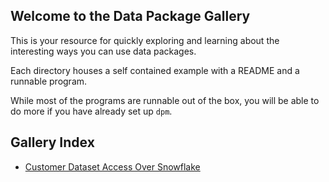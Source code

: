 ## Welcome to the Data Package Gallery

This is your resource for quickly exploring and learning about the interesting ways you can use data packages.

Each directory houses a self contained example with a README and a runnable program.

While most of the programs are runnable out of the box, you will be able to do more if you have already set up `dpm`.  <link>


## Gallery Index

- [Customer Dataset Access Over Snowflake](https://github.com/patch-tech/dpm-gallery/tree/main/engagement-dashboard-snowflake)

